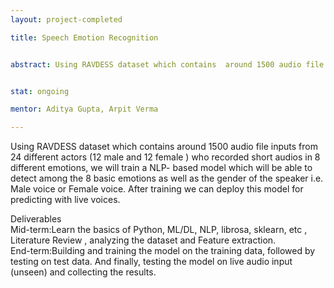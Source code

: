 ```yaml
---
layout: project-completed

title: Speech Emotion Recognition


abstract: Using RAVDESS dataset which contains  around 1500 audio file inputs from 24 different actors (12 male and 12 female ) who recorded short audios in 8 different emotions, we will train a NLP- based model which will be able to detect among the 8 basic emotions as well as the gender of the speaker i.e. Male voice or Female voice.  After training we can deploy this model for predicting with live voices.


stat: ongoing 

mentor: Aditya Gupta, Arpit Verma

---
```

Using RAVDESS dataset which contains  around 1500 audio file inputs from 24 different actors (12 male and 12 female ) who recorded short audios in 8 different emotions, we will train a NLP- based model which will be able to detect among the 8 basic emotions as well as the gender of the speaker i.e. Male voice or Female voice.  After training we can deploy this model for predicting with live voices.<br>

Deliverables  
Mid-term:Learn the basics of Python, ML/DL, NLP,  librosa, sklearn, etc , Literature Review , analyzing the dataset and Feature extraction.  
End-term:Building and training the model on the training data, followed by testing on test data. And finally, testing the model on live audio input (unseen) and collecting the results.

